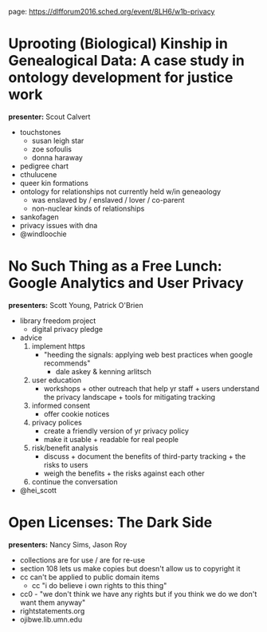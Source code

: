 page: https://dlfforum2016.sched.org/event/8LH6/w1b-privacy

Uprooting (Biological) Kinship in Genealogical Data: A case study in ontology development for justice work
==========

**presenter:** Scout Calvert

- touchstones
	- susan leigh star
	- zoe sofoulis
	- donna haraway
- pedigree chart
- cthulucene
- queer kin formations
- ontology for relationships not currently held w/in geneaology
	- was enslaved by / enslaved / lover / co-parent
	- non-nuclear kinds of relationships
- sankofagen
- privacy issues with dna
- @windloochie

No Such Thing as a Free Lunch: Google Analytics and User Privacy
==========

**presenters:** Scott Young, Patrick O'Brien

- library freedom project
	- digital privacy pledge
- advice
	1. implement https
		- "heeding the signals: applying web best practices when google recommends"
			- dale askey & kenning arlitsch
	2. user education
		- workshops + other outreach that help yr staff + users understand the privacy
			landscape + tools for mitigating tracking
	3. informed consent
		- offer cookie notices 
	4. privacy polices
		- create a friendly version of yr privacy policy
		- make it usable + readable for real people
	5. risk/benefit analysis
		- discuss + document the benefits of third-party tracking + the risks to users
		- weigh the benefits + the risks against each other
	6. continue the conversation
- @hei_scott

Open Licenses: The Dark Side
==========

**presenters:** Nancy Sims, Jason Roy

- collections are for use / are for re-use
- section 108 lets us make copies but doesn't allow us to copyright it
- cc can't be applied to public domain items
	- cc "i do believe i own rights to this thing"
- cc0 - "we don't think we have any rights but if you think we do we don't want
	them anyway"
- rightstatements.org
- ojibwe.lib.umn.edu
